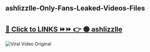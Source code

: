 
 ## ashlizzlle-Only-Fans-Leaked-Videos-Files

# <h2><a href="https://mediaupload.pro?ashlizzlle">🔗 Click to LINKS ⏩⏩ 👉 🟢 ashlizzlle </a></h2>

<a href="https://mediaupload.pro?ashlizzlle" rel="nofollow" data-target="animated-image.originalLink"><img src="https://i.ibb.co.com/xMMVF88/686577567.gif" alt="Viral Video Original" style="max-width: 100%; display: inline-block;" data-target="animated-image.originalImage"></a>